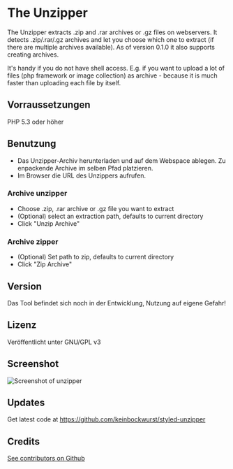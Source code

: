 # The Unzipper

The Unzipper extracts .zip and .rar archives or .gz files on webservers. It detects .zip/.rar/.gz archives and let you choose which one to extract (if there are multiple archives available).
As of version 0.1.0 it also supports creating archives.

It's handy if you do not have shell access. E.g. if you want to upload a lot of files (php framework or image collection) as archive - because it is much faster than uploading each file by itself.


## Vorraussetzungen    
PHP 5.3 oder höher



## Benutzung
* Das Unzipper-Archiv herunterladen und auf dem Webspace ablegen. Zu enpackende Archive im selben Pfad platzieren.
* Im Browser die URL des Unzippers aufrufen.

### Archive unzipper
* Choose .zip, .rar archive or .gz file you want to extract
* (Optional) select an extraction path, defaults to current directory
* Click "Unzip Archive"

### Archive zipper
* (Optional) Set path to zip, defaults to current directory
* Click "Zip Archive"

## Version
Das Tool befindet sich noch in der Entwicklung, Nutzung auf eigene Gefahr!


## Lizenz
Veröffentlicht unter GNU/GPL v3


## Screenshot   
![Screenshot of unzipper](https://boguth.org/uploads/pics/File_Unzipper___Zipper.png)


## Updates    
Get latest code at https://github.com/keinbockwurst/styled-unzipper


## Credits   
[See contributors on Github](https://github.com/Keinbockwurst/styled-unzipper/graphs/contributors)  
